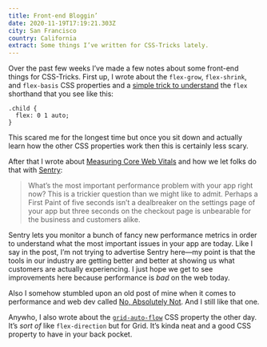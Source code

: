 ```yaml
---
title: Front-end Bloggin’
date: 2020-11-19T17:19:21.303Z
city: San Francisco
country: California
extract: Some things I’ve written for CSS-Tricks lately.
---
```

Over the past few weeks I’ve made a few notes about some front-end things for CSS-Tricks. First up, I wrote about the `flex-grow`, `flex-shrink`, and `flex-basis` CSS properties and a [simple trick to understand](https://css-tricks.com/understanding-flex-grow-flex-shrink-and-flex-basis/) the `flex` shorthand that you see like this:

```
.child {
  flex: 0 1 auto;
}
```

This scared me for the longest time but once you sit down and actually learn how the other CSS properties work then this is certainly less scary. 

After that I wrote about [Measuring Core Web Vitals](https://css-tricks.com/measuring-core-web-vitals-with-sentry/) and how we let folks do that with [Sentry](https://sentry.io/):

> What’s the most important performance problem with your app right now? This is a trickier question than we might like to admit. Perhaps a First Paint of five seconds isn’t a dealbreaker on the settings page of your app but three seconds on the checkout page is unbearable for the business and customers alike.

Sentry lets you monitor a bunch of fancy new performance metrics in order to understand what the most important issues in your app are today. Like I say in the post, I’m not trying to advertise Sentry here—my point is that the tools in our industry are getting better and better at showing us what customers are actually experiencing. I just hope we get to see improvements here because performance is _bad_ on the web today.

Also I somehow stumbled upon an old post of mine when it comes to performance and web dev called [No, Absolutely Not](https://css-tricks.com/no-absolutely-not/). And I still like that one.

Anywho, I also wrote about the [`grid-auto-flow`](https://css-tricks.com/grid-auto-flow-css-grid-flex-direction-flexbox/) CSS property the other day. It’s _sort of_ like `flex-direction` but for Grid. It’s kinda neat and a good CSS property to have in your back pocket.



